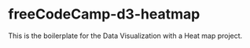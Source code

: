 # freeCodeCamp-d3-heatmap
This is the boilerplate for the Data Visualization with a Heat map project. 
